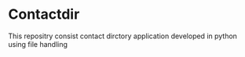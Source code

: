 # Contactdir
This repositry consist contact dirctory application developed in python using file handling
